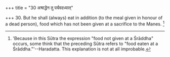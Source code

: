 +++
title = "30 अश्राद्धेन तु पर्यवदध्यात्"

+++
30. But he shall (always) eat in addition (to the meal given in honour of a dead person), food which has not been given at a sacrifice to the Manes. [^22] 


[^22]:  'Because in this Sūtra the expression "food not given at a Śrāddha" occurs, some think that the preceding Sūtra refers to "food eaten at a Śrāddha."'--Haradatta. This explanation is not at all improbable.
